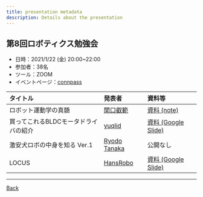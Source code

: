 ```yaml
---
title: presentation metadata
description: Details about the presentation
---
```


<link rel="shortcut icon" type="image/x-icon" href="/favicon.ico?">

## 第8回ロボティクス勉強会

- 日時：2021/1/22 (金) 20:00~22:00
- 参加者：38名
- ツール：ZOOM
- イベントページ：[connpass](https://robosemi.connpass.com/event/200199/)

| タイトル | 発表者 | 資料等 |
| :--- | :--- | :--- |
| ロボット運動学の真髄 | [関口叡範](https://connpass.com/user/Sekiguchi-Masanori/) | [資料 (note)](https://note.com/sekky0816/n/n09f6bd49c864) |
| 買ってこれるBLDCモータドライバの紹介 | [yuqlid](https://connpass.com/user/yuqlid/)| [資料 (Google Slide)](https://docs.google.com/presentation/d/1SZri-gQmuVC0go9u0hBJ8WZVMpjcxe2Ax647OW_JoW0/edit#slide=id.gc6f73a04f_0_0) |
| 激安犬ロボの中身を知る Ver.1 | [Ryodo Tanaka](https://connpass.com/user/RyodoTanaka/) | 公開なし |
| LOCUS | [HansRobo](https://connpass.com/user/Hans_Robo/) | [資料 (Google Slide)](https://docs.google.com/presentation/d/1ZViQX9AZeS_KmEaRVdl7sm5U2or4NHgSA3coVylsAqY/edit?usp=sharing) |

- - -
[Back](../../archive.md)
